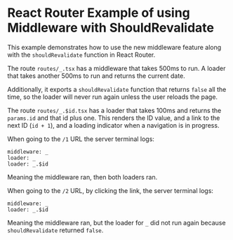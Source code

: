 # React Router Example of using Middleware with ShouldRevalidate

This example demonstrates how to use the new middleware feature along with the `shouldRevalidate` function in React Router.

The route `routes/_.tsx` has a middleware that takes 500ms to run. A loader that takes another 500ms to run and returns the current date.

Additionally, it exports a `shouldRevalidate` function that returns `false` all the time, so the loader will never run again unless the user reloads the page.

The route `routes/_.$id.tsx` has a loader that takes 100ms and returns the `params.id` and that id plus one. This renders the ID value, and a link to the next ID (`id + 1`), and a loading indicator when a navigation is in progress.

When going to the `/1` URL the server terminal logs:

```
middleware: _
loader: _
loader: _.$id
```

Meaning the middleware ran, then both loaders ran.

When going to the `/2` URL, by clicking the link, the server terminal logs:

```
middleware: _
loader: _.$id
```

Meaning the middleware ran, but the loader for `_` did not run again because `shouldRevalidate` returned `false`.
